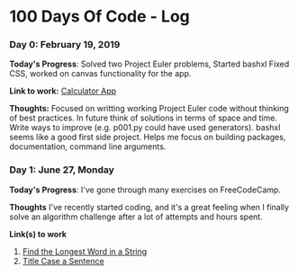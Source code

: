 # 100 Days Of Code - Log

### Day 0: February 19, 2019 

**Today's Progress**: Solved two Project Euler problems, Started bashxl
Fixed CSS, worked on canvas functionality for the app.

**Link to work:** [Calculator App](https://github.com/bsipin20/bashxl)

**Thoughts:** 
Focused on writting working Project Euler code without thinking of best practices. In future think of solutions in terms of space and time. Write ways to improve (e.g. p001.py could have used generators). 
bashxl seems like a good first side project. Helps me focus on building packages, documentation, command line arguments. 

### Day 1: June 27, Monday

**Today's Progress**: I've gone through many exercises on FreeCodeCamp.

**Thoughts** I've recently started coding, and it's a great feeling when I finally solve an algorithm challenge after a lot of attempts and hours spent.

**Link(s) to work**
1. [Find the Longest Word in a String](https://www.freecodecamp.com/challenges/find-the-longest-word-in-a-string)
2. [Title Case a Sentence](https://www.freecodecamp.com/challenges/title-case-a-sentence)

